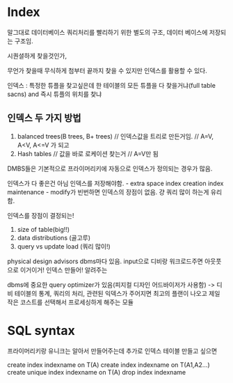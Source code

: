 # Index

말그대로 데이터베이스 쿼리처리를 빨리하기 위한 별도의 구조,
데이터 베이스에 저장되는 구조임.

시퀀셜하게 찾을것인가,

무언가 찾을때 무식하게 첨부터 끝까지 찾을 수 있지만
인덱스를 활용할 수 있다.

인덱스 : 특정한 튜플을 찾고싶은데 한 테이블의 모든 튜플을 다 찾을거냐(full table sacns) and 즉시 튜플의 위치를 찾냐

## 인덱스 두 가지 방법

1. balanced trees(B trees, B+ trees) // 인덱스값을 트리로 만든거임. // A=V, A<V, A<=V 가 되고
2. Hash tables // 값을 바로 로케이션 찾는거 // A=V만 됨

DMBS들은 기본적으로 프라이머리키에 자동으로 인덱스가 정의되는 경우가 많음.

인덱스가 다 좋은건 아님
인덱스를 저장해야함. - extra space
index creation
index maintenance - modify가 빈번하면 인덱스의 장점이 없음. 걍 쿼리 많이 하는게 유리함.

인덱스를 장점이 결정되는!

1. size of table(big!!)
2. data distributions (골고루)
3. query vs update load (쿼리 많이!)

physical design advisors
dbms마다 있음.
input으로 디비랑 워크로드주면 아웃풋으로 이거이거! 인덱스 만들어! 알려주는

dbms에 중요한 query optimizer가 있음(피지컬 디자인 어드바이저가 사용함) -> 디비 테이블의 통계, 쿼리의 처리, 관련된 익덱스가 주어지면 최고의 플랜이 나오고 제일 작은 코스트를 선택해서 프로세싱하게 해주는 모듈

# SQL syntax

프라이머리키랑 유니크는 알아서 만들어주는데 추가로 인덱스 테이블 만들고 싶으면

create index indexname on T(A)
create index indexname on T(A1,A2...)
create unique index indexname on T(A)
drop index indexname
